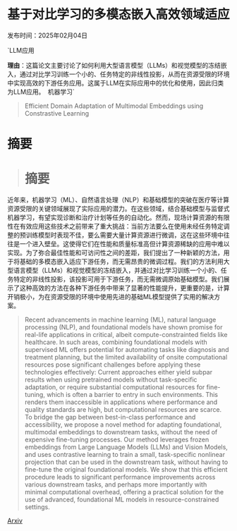 # 基于对比学习的多模态嵌入高效领域适应

发布时间：2025年02月04日

`LLM应用

**理由**：这篇论文主要讨论了如何利用大型语言模型（LLMs）和视觉模型的冻结嵌入，通过对比学习训练一个小的、任务特定的非线性投影，从而在资源受限的环境中实现高效的下游任务应用。这属于LLM在实际应用中的优化和使用，因此归类为LLM应用。` `机器学习`

> Efficient Domain Adaptation of Multimodal Embeddings using Constrastive Learning

# 摘要

> # 摘要
近年来，机器学习（ML）、自然语言处理（NLP）和基础模型的突破在医疗等计算资源受限的关键领域展现了实际应用的潜力。在这些领域，结合基础模型与监督式机器学习，有望实现诊断和治疗计划等任务的自动化。然而，现场计算资源的有限性在有效应用这些技术之前带来了重大挑战：当前方法要么在使用未经任务特定调整的预训练模型时表现不佳，要么需要大量计算资源进行微调，这在这些环境中往往是一个进入壁垒。这使得它们在性能和质量标准高但计算资源稀缺的应用中难以实现。为了弥合最佳性能和可访问性之间的差距，我们提出了一种新颖的方法，用于将基础的多模态嵌入适应下游任务，而无需昂贵的微调过程。我们的方法利用大型语言模型（LLMs）和视觉模型的冻结嵌入，并通过对比学习训练一个小的、任务特定的非线性投影，该投影可用于下游任务，而无需微调原始基础模型。我们展示了这种高效的方法在各种下游任务中带来了显著的性能提升，更重要的是，计算开销极小，为在资源受限的环境中使用先进的基础ML模型提供了实用的解决方案。

> Recent advancements in machine learning (ML), natural language processing (NLP), and foundational models have shown promise for real-life applications in critical, albeit compute-constrainted fields like healthcare.
  In such areas, combining foundational models with supervised ML offers potential for automating tasks like diagnosis and treatment planning, but the limited availability of onsite computational resources pose significant challenges before applying these technologies effectively: Current approaches either yield subpar results when using pretrained models without task-specific adaptation, or require substantial computational resources for fine-tuning, which is often a barrier to entry in such environments.
  This renders them inaccessible in applications where performance and quality standards are high, but computational resources are scarce.
  To bridge the gap between best-in-class performance and accessibility, we propose a novel method for adapting foundational, multimodal embeddings to downstream tasks, without the need of expensive fine-tuning processes.
  Our method leverages frozen embeddings from Large Language Models (LLMs) and Vision Models, and uses contrastive learning to train a small, task-specific nonlinear projection that can be used in the downstream task, without having to fine-tune the original foundational models.
  We show that this efficient procedure leads to significant performance improvements across various downstream tasks, and perhaps more importantly with minimal computational overhead, offering a practical solution for the use of advanced, foundational ML models in resource-constrained settings.

[Arxiv](https://arxiv.org/abs/2502.02048)